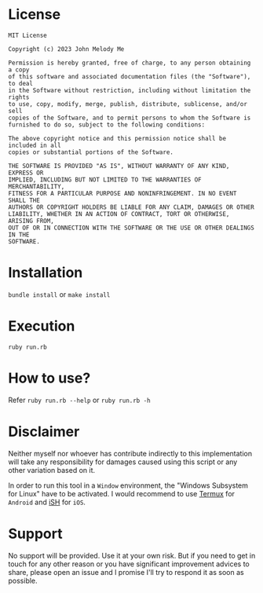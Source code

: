 # License

```
MIT License

Copyright (c) 2023 John Melody Me

Permission is hereby granted, free of charge, to any person obtaining a copy
of this software and associated documentation files (the "Software"), to deal
in the Software without restriction, including without limitation the rights
to use, copy, modify, merge, publish, distribute, sublicense, and/or sell
copies of the Software, and to permit persons to whom the Software is
furnished to do so, subject to the following conditions:

The above copyright notice and this permission notice shall be included in all
copies or substantial portions of the Software.

THE SOFTWARE IS PROVIDED "AS IS", WITHOUT WARRANTY OF ANY KIND, EXPRESS OR
IMPLIED, INCLUDING BUT NOT LIMITED TO THE WARRANTIES OF MERCHANTABILITY,
FITNESS FOR A PARTICULAR PURPOSE AND NONINFRINGEMENT. IN NO EVENT SHALL THE
AUTHORS OR COPYRIGHT HOLDERS BE LIABLE FOR ANY CLAIM, DAMAGES OR OTHER
LIABILITY, WHETHER IN AN ACTION OF CONTRACT, TORT OR OTHERWISE, ARISING FROM,
OUT OF OR IN CONNECTION WITH THE SOFTWARE OR THE USE OR OTHER DEALINGS IN THE
SOFTWARE.
```

# Installation

`bundle install` or `make install`

# Execution

`ruby run.rb`

# How to use?

Refer `ruby run.rb --help` or `ruby run.rb -h`

# Disclaimer

Neither myself nor whoever has contribute indirectly to this implementation will take any responsibility for damages caused using this script or any other variation based on it.

In order to run this tool in a `Window` environment, the "Windows Subsystem for Linux" have to be activated. I would recommend to use [Termux](https://github.com/termux/termux-app.git) for `Android` and [iSH](https://github.com/ish-app/ish.git) for `iOS`.

# Support

No support will be provided. Use it at your own risk. But if you need to get in touch for any other reason or you have significant improvement advices to share, please open an issue and I promise I'll try to respond it as soon as possible.
